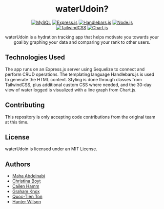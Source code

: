 <div align="center">

# waterUdoin?

[![MySQL](https://img.shields.io/badge/mysql-4479A1.svg?style=for-the-badge&logo=mysql&logoColor=white)](https://www.mysql.com/)
[![Express.js](https://img.shields.io/badge/express.js-%23404d59.svg?style=for-the-badge&logo=express&logoColor=%2361DAFB)](https://expressjs.com/)
[![Handlebars.js](https://img.shields.io/badge/handlebars.js-%23f0772b?style=for-the-badge&logo=handlebarsdotjs&logoColor=white)](https://handlebarsjs.com/)
[![Node.js](https://img.shields.io/badge/node.js-6DA55F?style=for-the-badge&logo=node.js&logoColor=white)](https://nodejs.org/)
<br />[![TailwindCSS](https://img.shields.io/badge/tailwindcss-%2338B2AC.svg?style=for-the-badge&logo=tailwind-css&logoColor=white)](https://tailwindcss.com/)
[![Chart.js](https://img.shields.io/badge/chart.js-F5788D.svg?style=for-the-badge&logo=chart.js&logoColor=white)](https://www.chartjs.org/)

waterUdoin is a hydration tracking app that helps motivate you towards your goal by graphing your data and comparing your rank to other users.

</div>

## Technologies Used

The app runs on an Express.js server using Sequelize to connect and perform CRUD operations. The templating language Handlebars.js is used to generate the HTML content. Styling is done through classes from TailwindCSS, plus additional custom CSS where needed, and the 30-day view of water logged is visualized with a line graph from Chart.js.

## Contributing

This repository is only accepting code contributions from the original team at this time.

## License

waterUdoin is licensed under an MIT License.

## Authors

- [Maha Abdelnabi](https://github.com/Maha-Abdelnabi)
- [Christina Boyt](https://github.com/CKBoytGT)
- [Cailen Hamm](https://github.com/cailenh)
- [Graham Knox](https://github.com/Agilitylvl99)
- [Quoc-Tien Ton](https://github.com/TimothyLai1121)
- [Hunter Wilson](https://github.com/HunterWilson1)
